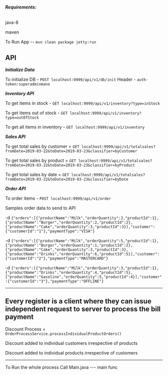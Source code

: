 ###### **Requirements:**

java-8

maven

To Run App -- `mvn clean package jetty:run`

API
---

**_Initialize Data_**

To initialize DB - `POST localhost:9999/api/v1/db/init`
Header - `auth-token:superadminmano`

**_Inventory API_**

To get items in stock - `GET localhost:9999/api/v1/inventory?type=inStock`

To get items out of stock - `GET localhost:9999/api/v1/inventory?type=outOfStock`

To get all items in inventory - `GET localhost:9999/api/v1/inventory`

_**Sales API**_

To get total sales by customer = `GET localhost:9999/api/v1/totalsales?fromDate=2019-03-22&toDate=2019-03-23&classifier=byCustomer`

To get total sales by product = `GET localhost:9999/api/v1/totalsales?fromDate=2019-03-22&toDate=2019-03-23&classifier=byProduct`

To get total sales by date = `GET localhost:9999/api/v1/totalsales?fromDate=2019-03-22&toDate=2019-03-23&classifier=byDate`

_**Order API**_

To order items - `POST localhost:9999/api/v1/order`

Samples order data to send to API

-d `{"orders":[{"productName":"Milk","orderQuantity":2,"productId":1},{"productName":"Burger","orderQuantity":2,"productId":2},{"productName":"Cake","orderQuantity":3,"productId":3}],"customer":{"customerId":"1"},"paymentType":"VISA"}`

-d `{"orders":[{"productName":"Milk","orderQuantity":5,"productId":1},{"productName":"Burger","orderQuantity":1,"productId":2},{"productName":"Cake","orderQuantity":3,"productId":3},{"productName":"Drinks","orderQuantity":6,"productId":5}],"customer":{"customerId":"2"},"paymentType":"MASTERCARD"}`

-d `{"orders":[{"productName":"Milk","orderQuantity":3,"productId":1},{"productName":"Drinks","orderQuantity":4,"productId":5},{"productName":"Gasoline","orderQuantity":5,"productId":4}],"customer":{"customerId":"3"},"paymentType":"OFFLINE"}`

-----
Every register is a client where they can issue independent request to server to process the bill payment
-----
Discount Process = `OrderProcessService.processIndividualProductOrders()`

Discount added to individual customers irrespective of products

Discount added to individual products irrespective of customers


-----
To Run the whole process
Call Main.java --- main func
